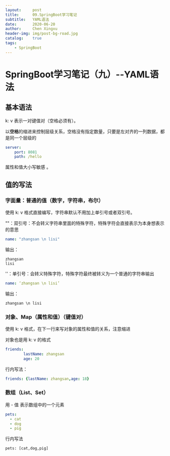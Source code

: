 ```yaml
---
layout:     post
title:      09.SpringBoot学习笔记
subtitle:   YAML语法
date:       2020-06-20
author:     Chen Xingxu
header-img: img/post-bg-road.jpg
catalog:    true
tags:
    - SpringBoot
---
```

# SpringBoot学习笔记（九）--YAML语法

## 基本语法

k: v 表示一对键值对（空格必须有）。

以**空格**的缩进来控制层级关系，空格没有指定数量，只要是左对齐的一列数据，都是同一个层级的

```yaml
server:
    port: 8081
    path: /hello
```

属性和值大小写敏感 。

## 值的写法

### 字面量：普通的值（数字，字符串，布尔）

使用 k: v 格式直接编写，字符串默认不用加上单引号或者双引号。

""：双引号：不会转义字符串里面的特殊字符，特殊字符会直接表示为本身想表示的意思

```yaml
name: "zhangsan \n lisi"
```

输出：

```
zhangsan
lisi
```

''：单引号：会转义特殊字符，特殊字符最终被转义为一个普通的字符串输出

```yaml
name: ‘zhangsan \n lisi’
```

输出：

```
zhangsan \n lisi
```

### 对象、Map（属性和值）（键值对）

使用 k: v 格式，在下一行来写对象的属性和值的关系，注意缩进

对象也是用 k: v 的格式

```yaml
friends:
		lastName: zhangsan
		age: 20
```

行内写法：

```yaml
friends: {lastName: zhangsan,age: 18}
```

### 数组（List、Set）

用 - 值 表示数组中的一个元素

```yaml
pets:
  - cat
  - dog
  - pig
```

行内写法

```
pets: [cat,dog,pig]
```

